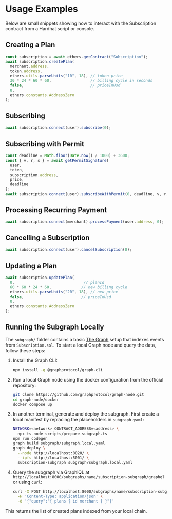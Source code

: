 # Usage Examples

Below are small snippets showing how to interact with the Subscription contract from a Hardhat script or console.

## Creating a Plan
```ts
const subscription = await ethers.getContract("Subscription");
await subscription.createPlan(
  merchant.address,
  token.address,
  ethers.utils.parseUnits("10", 18), // token price
  30 * 24 * 60 * 60,                 // billing cycle in seconds
  false,                             // priceInUsd
  0,
  ethers.constants.AddressZero
);
```

## Subscribing
```ts
await subscription.connect(user).subscribe(0);
```

## Subscribing with Permit
```ts
const deadline = Math.floor(Date.now() / 1000) + 3600;
const { v, r, s } = await getPermitSignature(
  user,
  token,
  subscription.address,
  price,
  deadline
);
await subscription.connect(user).subscribeWithPermit(0, deadline, v, r, s);
```

## Processing Recurring Payment
```ts
await subscription.connect(merchant).processPayment(user.address, 0);
```

## Cancelling a Subscription
```ts
await subscription.connect(user).cancelSubscription(0);
```

## Updating a Plan
```ts
await subscription.updatePlan(
  0,                              // planId
  60 * 60 * 24 * 60,             // new billing cycle
  ethers.utils.parseUnits("20", 18), // new price
  false,                         // priceInUsd
  0,
  ethers.constants.AddressZero
);
```

## Running the Subgraph Locally

The `subgraph/` folder contains a basic [The Graph](https://thegraph.com) setup
that indexes events from `Subscription.sol`. To start a local Graph node and
query the data, follow these steps:

1. Install the Graph CLI:

   ```bash
   npm install -g @graphprotocol/graph-cli
   ```

2. Run a local Graph node using the docker configuration from the official
   repository:

   ```bash
   git clone https://github.com/graphprotocol/graph-node.git
   cd graph-node/docker
   docker compose up
   ```

3. In another terminal, generate and deploy the subgraph. First create a
   local manifest by replacing the placeholders in `subgraph.yaml`:

   ```bash
   NETWORK=<network> CONTRACT_ADDRESS=<address> \
     npx ts-node scripts/prepare-subgraph.ts
   npm run codegen
   graph build subgraph/subgraph.local.yaml
   graph deploy \
     --node http://localhost:8020/ \
     --ipfs http://localhost:5001/ \
     subscription-subgraph subgraph/subgraph.local.yaml
   ```

4. Query the subgraph via GraphiQL at
   `http://localhost:8000/subgraphs/name/subscription-subgraph/graphql` or using
   `curl`:

   ```bash
   curl -X POST http://localhost:8000/subgraphs/name/subscription-subgraph/graphql \
     -H 'Content-Type: application/json' \
     -d '{"query":"{ plans { id merchant } }"}'
   ```

This returns the list of created plans indexed from your local chain.
